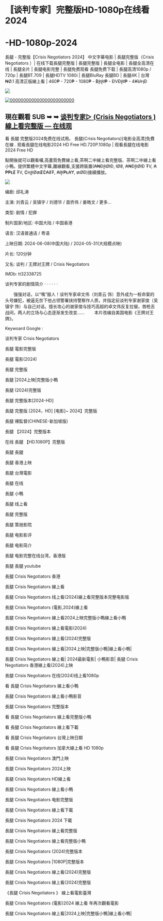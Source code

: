 # 〚谈判专家〛完整版HD-1080p在线看2024

# -HD-1080p-2024
<p dir="auto">長腿 - 完整版【Crisis Negotiators  2024】 中文字幕电影 | 長腿完整版（Crisis Negotiators  ）| 在线下载長腿完整版 | 長腿完整版 | 長腿全电影 | 長腿全高清在线 | 長腿全片 | 長腿电影完整 | 長腿免费观看 長腿免费下载 | 長腿高清1080p / 720p | 長腿BT.709 | 長腿HDTV 1080i | 長腿BluRay 長腿BD | 長腿4K | 台灣 ₦Ø.1 高清正版線上看 | 460₱ - 720₱ - 1080₱ - ฿ⱤⱤł₱ - ĐVĐⱤł₱ - 4₭ɄⱧĐ</p>
<p dir="auto"><img src="https://media.tenor.com/xY6Yo4UuOYgAAAAM/click-here.gif" />
<p dir="auto"><a href="https://watchflixs.com/zh/movie/1255065" rel="nofollow"><img src="https://encrypted-tbn0.gstatic.com/images?q=tbn:ANd9GcSuJfJCaTKAX3EEJ9FiKoIu9moySKKbHzZfeA&s" alt="000000000000000000000000" secured-asset-link="" data-animated-image="" style="max-width: 100%;"></a></p>
<div class="markdown-heading" dir="auto"><h2 tabindex="-1" class="heading-element" dir="auto">現在觀看 SUB ➥ ➥ <a href="https://watchflixs.com/zh/movie/1255065" rel="nofollow">谈判专家▷ (Crisis Negotiators ) 線上看完整版 — 在线观</a></h2><a
</p>
看 長腿 完整版2024免费在线试用。 長腿(Crisis Negotiators)[电影全高清]免費在線 . 观看長腿在线电影2024 HD Free HD.720P.1080p | 观看長腿在线电影2024 Free HD
</p>
點開後就可以觀看囉,高畫質免費線上看,茶啊二中線上看完整版、茶啊二中線上看小鴨。提供繁體中文字幕,離線觀看,支援跨裝置(₳₦ĐⱤØłĐ, łØ₴, ₳₦ĐⱤØłĐ ₮V, ₳₱₱ⱠɆ ₮V, ₵ⱧⱤØ₥Ɇ₵₳₴₮, ₳łⱤ₱Ⱡ₳Ɏ, ₥ØĐ)接續播放。
</p>
<p dir="auto"><img src="https://i.ytimg.com/vi/mf9oZYC6_Pc/hqdefault.jpg" />
</p>
编剧: 邱礼涛</p>
主演: 刘青云 / 吴镇宇 / 刘德华 / 苗侨伟 / 姜皓文 / 更多...</p>
类型: 剧情 / 犯罪</p>
制片国家/地区: 中国大陆 / 中国香港</p>
语言: 汉语普通话 / 粤语</p>
上映日期: 2024-06-08(中国大陆) / 2024-05-31(大规模点映)</p>
片长: 120分钟</p>
又名: 谈判 / 王牌对王牌 / Crisis Negotiators</p>
IMDb: tt32338725</p>
</p>
谈判专家的剧情简介 · · · · · ·</p>
　　强强对话，以“嘴”服人！谈判专家卓文伟（刘青云 饰）意外成为一桩命案的头号嫌犯，被逼无奈下他占领警署挟持警察作人质，并指定前谈判专家谢家俊（吴镇宇 饰）与自己对话。擅长攻心的谢家俊与技巧高超的卓文伟反复拉锯，唇枪舌战间，两人的立场与心态逐渐发生改变……
　　本片改编自美国电影《王牌对王牌》。
</p>
Keywoard Google :</p>
谈判专家 Crisis Negotiators</p>
長腿 電影完整版</p>
長腿 電影(2024)</p>
長腿 完整版</p>
長腿 |2024上映|完整版小鴨</p>
長腿 (2024)完整版</p>
長腿 完整版本[2024-HD]</p>
長腿 完整版 [2024，HD] [电影]~ 2024】完整版</p>
長腿 裸監督(CHINESE-新加坡版)</p>
長腿 【2024】完整版本</p>
在线 長腿 【HD.1080P】完整版</p>
長腿 長腿</p>
長腿 香港上映</p>
長腿 台灣電影</p>
長腿 在线</p>
長腿 小鴨</p>
長腿 线上看</p>
長腿 完整版</p>
長腿 策驰影院</p>
長腿 电影影评</p>
長腿 电影简介</p>
長腿 电影完整在线台湾，香港版</p>
長腿 長腿 youtube</p>
長腿 Crisis Negotiators  香港</p>
長腿 Crisis Negotiators  線上看</p>
長腿 Crisis Negotiators  线上看(2024)線上看完整版本完整电影版</p>
長腿 Crisis Negotiators  (電影,2024)線上看</p>
長腿 Crisis Negotiators  線上看2024上映完整版小鴨線上看小鴨</p>
長腿 Crisis Negotiators  線上看電影(2024)</p>
長腿 Crisis Negotiators  線上看(2024)完整版</p>
長腿 Crisis Negotiators  線上看|2024上映|完整版小鴨|線上看小鴨|</p>
長腿 Crisis Negotiators  線上看| 2024最新電影| 小鴨影音|
長腿 Crisis Negotiators  香港線上看(2024)上映</p></p>
長腿 Crisis Negotiators  在线(2024)线上看1080p</p>
看 長腿 Crisis Negotiators  線上看小鴨</p>
長腿 Crisis Negotiators  線上看小鴨影音</p>
長腿 Crisis Negotiators  完整版本</p>
看 長腿 Crisis Negotiators  線上看完整版小鴨</p>
看 長腿 Crisis Negotiators  線上看下載</p>
看 長腿 Crisis Negotiators  台灣上映日期</p>
看 長腿 Crisis Negotiators  加拿大線上看 HD 1080p</p>
長腿 Crisis Negotiators  澳門上映</p>
長腿 Crisis Negotiators  2024上映</p>
長腿 Crisis Negotiators  HD線上看</p>
長腿 Crisis Negotiators  線上看小鴨</p>
長腿 Crisis Negotiators  电影完整版</p>
長腿 Crisis Negotiators  線上看下載</p>
長腿 Crisis Negotiators  2024 下載</p>
長腿 Crisis Negotiators  線上看完整版</p>
長腿 Crisis Negotiators  線上看完整版小鴨</p>
長腿 Crisis Negotiators  (2024)完整版本</p>
長腿 Crisis Negotiators  |1080P|完整版本</p>
長腿 Crisis Negotiators  線上看(2024)完整版</p>
長腿 Crisis Negotiators  線上看(2024)完整版</p>
《長腿 Crisis Negotiators  》 線上看電影臺灣</p>
長腿 Crisis Negotiators  (電影)2024 線上看 年再次觀看電影</p>
長腿 Crisis Negotiators  線上看|2024上映|完整版小鴨|線上看小鴨|</p>
